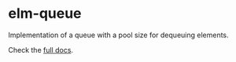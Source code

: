 # elm-queue

Implementation of a queue with a pool size for dequeuing elements.

Check the [full docs](https://package.elm-lang.org/packages/francescortiz/elm-queue/latest/Queue).
